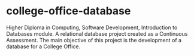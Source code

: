 # college-office-database
Higher Diploma in Computing, Software Development, Introduction to Databases module.
A relational database project created as a Continuous Assessment.
The main objective of this project is the development of a database for a College Office.

